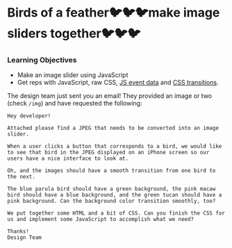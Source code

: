 # Birds of a feather:bird::bird::bird:make image sliders together:bird::bird::bird:

### Learning Objectives

* Make an image slider using JavaScript
* Get reps with JavaScript, raw CSS, [JS event data](https://api.jquery.com/event.data/) and [CSS transitions](https://developer.mozilla.org/en-US/docs/Web/CSS/CSS_Transitions/Using_CSS_transitions).

The design team just sent you an email! They provided an image or two (check `/img`) and have requested the following:

```
Hey developer!

Attached please find a JPEG that needs to be converted into an image slider.

When a user clicks a button that corresponds to a bird, we would like to see that bird in the JPEG displayed on an iPhone screen so our users have a nice interface to look at.

Oh, and the images should have a smooth transition from one bird to the next.

The blue parula bird should have a green background, the pink macaw bird should have a blue background, and the green tucan should have a pink background. Can the background color transition smoothly, too?

We put together some HTML and a bit of CSS. Can you finish the CSS for us and implement some JavaScript to accomplish what we need?

Thanks!
Design Team
```
